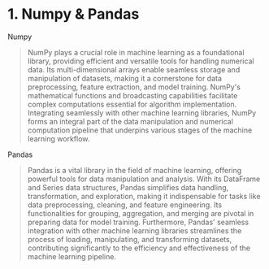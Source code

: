# 1. Numpy & Pandas
  
  Numpy
  > NumPy plays a crucial role in machine learning as a foundational library, providing efficient and versatile tools for handling numerical data. Its multi-dimensional arrays enable seamless storage and manipulation of datasets, making it a cornerstone for data preprocessing, feature extraction, and model training. NumPy's mathematical functions and broadcasting capabilities facilitate complex computations essential for algorithm implementation. Integrating seamlessly with other machine learning libraries, NumPy forms an integral part of the data manipulation and numerical computation pipeline that underpins various stages of the machine learning workflow.
> 
  Pandas
 > Pandas is a vital library in the field of machine learning, offering powerful tools for data manipulation and analysis. With its DataFrame and Series data structures, Pandas simplifies data handling, transformation, and exploration, making it indispensable for tasks like data preprocessing, cleaning, and feature engineering. Its functionalities for grouping, aggregation, and merging are pivotal in preparing data for model training. Furthermore, Pandas' seamless integration with other machine learning libraries streamlines the process of loading, manipulating, and transforming datasets, contributing significantly to the efficiency and effectiveness of the machine learning pipeline.
    


